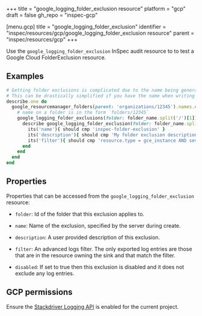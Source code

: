+++
title = "google_logging_folder_exclusion resource"
platform = "gcp"
draft = false
gh_repo = "inspec-gcp"

[menu.gcp]
title = "google_logging_folder_exclusion"
identifier = "inspec/resources/gcp/google_logging_folder_exclusion resource"
parent = "inspec/resources/gcp"
+++

Use the `google_logging_folder_exclusion` InSpec audit resource to to test a Google Cloud FolderExclusion resource.

## Examples

```ruby
# Getting folder exclusions is complicated due to the name being generated by the server.
# This can be drastically simplified if you have the name when writing the test
describe.one do
  google_resourcemanager_folders(parent: 'organizations/12345').names.each do |folder_name|
    # name on a folder is in the form `folders/12345`
    google_logging_folder_exclusions(folder: folder_name.split('/')[1]).names.each do |exclusion_name|
      describe google_logging_folder_exclusion(folder: folder_name.split('/')[1], name: exclusion_name) do
        its('name'){ should cmp 'inspec-folder-exclusion' }
        its('description'){ should cmp 'My folder exclusion description' }
        its('filter'){ should cmp 'resource.type = gce_instance AND severity <= DEBUG' }
      end
    end
  end
end
```

## Properties

Properties that can be accessed from the `google_logging_folder_exclusion` resource:


  * `folder`: Id of the folder that this exclusion applies to.

  * `name`: Name of the exclusion, specified by the server during create.

  * `description`: A user provided description of this exclusion.

  * `filter`: An advanced logs filter. The only exported log entries are those that are in the resource owning the sink and that match the filter.

  * `disabled`: If set to true then this exclusion is disabled and it does not exclude any log entries.


## GCP permissions

Ensure the [Stackdriver Logging API](https://console.cloud.google.com/apis/library/logging.googleapis.com/) is enabled for the current project.
